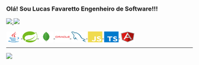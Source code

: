 ### Olá! Sou Lucas Favaretto Engenheiro de Software!!!

<div>
  <a href="https://github.com/lucasmftto">
  <img height="200em" src="https://github-readme-stats.vercel.app/api?username=lucasmftto&show_icons=true&theme=dark&include_all_commits=true&count_private=true"/>
  <img height="200em" src="https://github-readme-stats.vercel.app/api/top-langs/?username=lucasmftto&hide=css&layout=compact&langs_count=7&theme=dark"/>
</div>
  
</div>
<div style="display: inline_block"><br>
   <img align="center" alt="Lucas-Java" height="30" width="40" src="https://raw.githubusercontent.com/devicons/devicon/master/icons/java/java-original.svg">
   <img align="center" alt="Lucas-Spring" height="30" width="40" src="https://raw.githubusercontent.com/devicons/devicon/master/icons/spring/spring-original.svg">
   <img align="center" alt="Lucas-Angular" height="30" width="40" src="https://raw.githubusercontent.com/devicons/devicon/master/icons/mongodb/mongodb-original.svg">
   <img align="center" alt="Lucas-Angular" height="30" width="40" src="https://raw.githubusercontent.com/devicons/devicon/master/icons/oracle/oracle-original.svg">
   <img align="center" alt="Lucas-Mysql" height="30" width="40" src="https://raw.githubusercontent.com/devicons/devicon/master/icons/mysql/mysql-original.svg">
   <img align="center" alt="Lucas-Js" height="30" width="40" src="https://raw.githubusercontent.com/devicons/devicon/master/icons/javascript/javascript-plain.svg">
  <img align="center" alt="Lucas-Js" height="30" width="40" src="https://raw.githubusercontent.com/devicons/devicon/master/icons/typescript/typescript-original.svg">
   <img align="center" alt="Lucas-Angular" height="30" width="40" src="https://raw.githubusercontent.com/devicons/devicon/master/icons/angularjs/angularjs-original.svg">
  
 
 
</div>

<hr>
 
<div> 
  
  
  <a href="https://www.linkedin.com/in/lucas-favaretto-71611591/" target="_blank"><img src="https://img.shields.io/badge/-LinkedIn-%230077B5?style=for-the-badge&logo=linkedin&logoColor=white" target="_blank"></a> 
